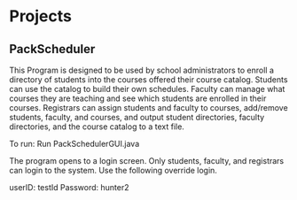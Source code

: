 # Projects

## PackScheduler

This Program is designed to be used by school administrators to enroll a directory of students into the courses offered their course catalog. Students can use the catalog to build their own schedules. Faculty can manage what courses they are teaching and see which students are enrolled in their courses. Registrars can assign students and faculty to courses, add/remove students, faculty, and courses, and output student directories, faculty directories, and the course catalog to a text file.

To run: Run PackSchedulerGUI.java

The program opens to a login screen. Only students, faculty, and registrars can login to the system. Use the following override login.

userID: testId
Password: hunter2
